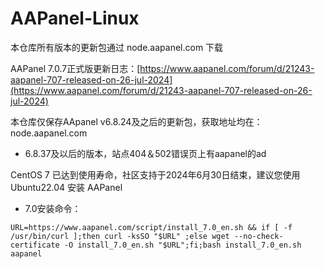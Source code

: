 # AAPanel-Linux
本仓库所有版本的更新包通过 node.aapanel.com 下载

AAPanel 7.0.7正式版更新日志：[https://www.aapanel.com/forum/d/21243-aapanel-707-released-on-26-jul-2024](https://www.aapanel.com/forum/d/21243-aapanel-707-released-on-26-jul-2024)<br/>

本仓库仅保存AApanel v6.8.24及之后的更新包，获取地址均在：node.aapanel.com

* 6.8.37及以后的版本，站点404＆502错误页上有aapanel的ad

CentOS 7 已达到使用寿命，社区支持于2024年6月30日结束，建议您使用 Ubuntu22.04 安装 AAPanel

* 7.0安装命令：
```
URL=https://www.aapanel.com/script/install_7.0_en.sh && if [ -f /usr/bin/curl ];then curl -ksSO "$URL" ;else wget --no-check-certificate -O install_7.0_en.sh "$URL";fi;bash install_7.0_en.sh aapanel
```
